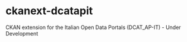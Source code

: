 # ckanext-dcatapit
CKAN extension for the Italian Open Data Portals (DCAT_AP-IT) - Under Development
